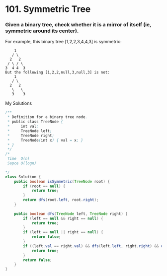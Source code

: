 # 101. Symmetric Tree

### Given a binary tree, check whether it is a mirror of itself (ie, symmetric around its center).

For example, this binary tree [1,2,2,3,4,4,3] is symmetric:

```
	1
   / \
  2   2
 / \ / \
3  4 4  3
But the following [1,2,2,null,3,null,3] is not:
    1
   / \
  2   2
   \   \
   3    3
```


My Solutions
```java
/**
 * Definition for a binary tree node.
 * public class TreeNode {
 *     int val;
 *     TreeNode left;
 *     TreeNode right;
 *     TreeNode(int x) { val = x; }
 * }
 */
/*
 Time  O(n)
 Sapce O(logn)

*/
class Solution {
    public boolean isSymmetric(TreeNode root) {
        if (root == null) {
            return true;
        }
        return dfs(root.left, root.right);            
    }
    
    public boolean dfs(TreeNode left, TreeNode right) {
        if (left == null && right == null) {
            return true;
        }
        if (left == null || right == null) {
            return false;
        }
        if ((left.val == right.val) && dfs(left.left, right.right) && dfs(left.right, right.left)) {
            return true;
        }
        return false;
    }
}
```
